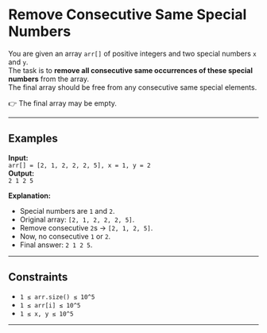 # Remove Consecutive Same Special Numbers

You are given an array `arr[]` of positive integers and two special numbers `x` and `y`.  
The task is to **remove all consecutive same occurrences of these special numbers** from the array.  
The final array should be free from any consecutive same special elements.  

👉 The final array may be empty.

---

## Examples

**Input:**  
`arr[] = [2, 1, 2, 2, 2, 5], x = 1, y = 2`  
**Output:**  
`2 1 2 5`  

**Explanation:**  
- Special numbers are `1` and `2`.  
- Original array: `[2, 1, 2, 2, 2, 5]`.  
- Remove consecutive `2`s → `[2, 1, 2, 5]`.  
- Now, no consecutive `1` or `2`.  
- Final answer: `2 1 2 5`.

---

## Constraints
- `1 ≤ arr.size() ≤ 10^5`  
- `1 ≤ arr[i] ≤ 10^5`  
- `1 ≤ x, y ≤ 10^5`  

---
